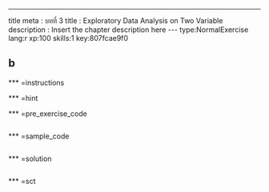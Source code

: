 ---
title meta  : บทที่ 3
title       : Exploratory Data Analysis on Two Variable
description : Insert the chapter description here
--- type:NormalExercise lang:r xp:100 skills:1 key:807fcae9f0
## b


*** =instructions

*** =hint

*** =pre_exercise_code
```{r}

```

*** =sample_code
```{r}

```

*** =solution
```{r}

```

*** =sct
```{r}

```
